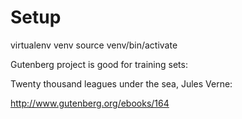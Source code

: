
Setup
===
virtualenv venv
source venv/bin/activate


Gutenberg project is good for training sets:

Twenty thousand leagues under the sea, Jules Verne:

http://www.gutenberg.org/ebooks/164
